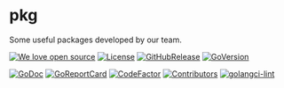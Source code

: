 # pkg

Some useful packages developed by our team.

[![We love open source](https://img.shields.io/badge/we_love-open_source-blue)](./LICENSE)
[![License](https://img.shields.io/github/license/adobaai/pkg)](./LICENSE)
[![GitHubRelease](https://img.shields.io/github/release/adobaai/pkg)](https://github.com/adobaai/pkg/releases)
[![GoVersion](https://img.shields.io/github/go-mod/go-version/adobaai/pkg)](./go.mod)

[![GoDoc](https://pkg.go.dev/badge/github.com/adobaai/pkg)](https://pkg.go.dev/github.com/adobaai/pkg)
[![GoReportCard](https://goreportcard.com/badge/adobaai/pkg)](https://goreportcard.com/report/github.com/adobaai/pkg)
[![CodeFactor](https://www.codefactor.io/repository/github/adobaai/pkg/badge)](https://www.codefactor.io/repository/github/adobaai/pkg)
[![Contributors](https://img.shields.io/github/contributors/adobaai/pkg)](https://github.com/adobaai/pkg/graphs/contributors)
[![golangci-lint](https://github.com/adobaai/pkg/actions/workflows/golangci-lint.yaml/badge.svg)](https://github.com/adobaai/pkg/actions/workflows/golangci-lint.yaml)
